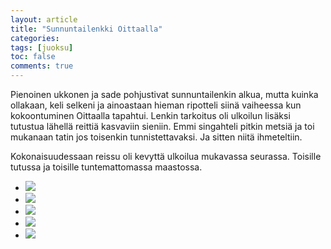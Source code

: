 ```yaml
---
layout: article
title: "Sunnuntailenkki Oittaalla"
categories:
tags: [juoksu]
toc: false
comments: true
---
```


Pienoinen ukkonen ja sade pohjustivat sunnuntailenkin alkua, mutta
kuinka ollakaan, keli selkeni ja ainoastaan hieman ripotteli siinä
vaiheessa kun kokoontuminen Oittaalla tapahtui. Lenkin tarkoitus oli
ulkoilun lisäksi tutustua lähellä reittiä kasvaviin sieniin. Emmi
singahteli pitkin metsiä ja toi mukanaan tatin jos toisenkin
tunnistettavaksi. Ja sitten niitä ihmeteltiin.

Kokonaisuudessaan reissu oli kevyttä ulkoilua mukavassa seurassa.
Toisille tutussa ja toisille tuntemattomassa maastossa.

<div class="th-grid image-gallery" markdown="1">

- [![](/images/sunnuntailenkki-oittaalla/Thumbnails/Kaarinan%20pyöräily%20001.jpg)](/images/sunnuntailenkki-oittaalla/Kaarinan%20pyöräily%20001.jpg)
- [![](/images/sunnuntailenkki-oittaalla/Thumbnails/Kaarinan%20pyöräily%20002.jpg)](/images/sunnuntailenkki-oittaalla/Kaarinan%20pyöräily%20002.jpg)
- [![](/images/sunnuntailenkki-oittaalla/Thumbnails/Kaarinan%20pyöräily%20003.jpg)](/images/sunnuntailenkki-oittaalla/Kaarinan%20pyöräily%20003.jpg)
- [![](/images/sunnuntailenkki-oittaalla/Thumbnails/Kaarinan%20pyöräily%20004.jpg)](/images/sunnuntailenkki-oittaalla/Kaarinan%20pyöräily%20004.jpg)
- [![](/images/sunnuntailenkki-oittaalla/Thumbnails/Kaarinan%20pyöräily%20005.jpg)](/images/sunnuntailenkki-oittaalla/Kaarinan%20pyöräily%20005.jpg)

</div>
